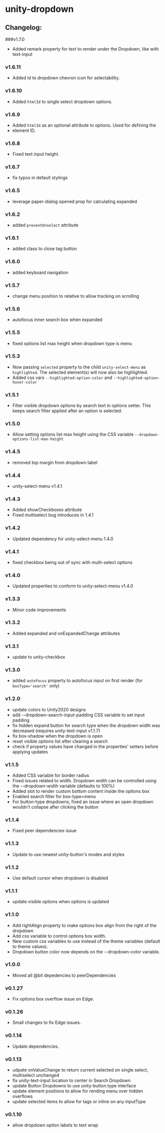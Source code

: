 # unity-dropdown

## Changelog:

###v1.7.0
- Added remark property for text to render under the Dropdown, like with text-input

### v1.6.11
- Added id to dropdown chevron icon for selectability.

### v1.6.10
- Added `htmlId` to single select dropdown options.

### v1.6.9
- Added `htmlId` as an optional attribute to options. Used for defining the <li> element ID.

### v1.6.8
- Fixed text input height.

### v1.6.7
- fix typos in default stylings

### v1.6.5
- leverage paper-dialog opened prop for calculating expanded

### v1.6.2
- added `preventUnselect` attribute

### v1.6.1
- added class to close tag button

### v1.6.0
- added keyboard navigation

### v1.5.7
- change menu position to relative to allow tracking on scrolling

### v1.5.6
- autofocus inner search box when expanded

### v1.5.5
- fixed options list max height when dropdown type is menu

### v1.5.3
- Now passing `selected` property to the child `unity-select-menu` as `highlighted`. The selected element(s) will now also be highlighted.
- Added css vars `--highlighted-option-color` and `--highlighted-option-hover-color`

### v1.5.1
- Filter visible dropdown options by search text in options setter. This keeps search filter applied after an option is selected.

### v1.5.0
- Allow setting options list max height using the CSS variable `--dropdown-options-list-max-height`

### v1.4.5
- removed top margin from dropdown label

### v1.4.4
- unity-select-menu v1.4.1

### v1.4.3
- Added showCheckboxes attribute
- Fixed multiselect bug introduces in 1.4.1

### v1.4.2
- Updated dependency for unity-select-menu 1.4.0

### v1.4.1
- fixed checkbox being out of sync with multi-select options

### v1.4.0
- Updated properties to conform to unity-select-menu v1.4.0

### v1.3.3
- Minor code improvements

### v1.3.2
- Added expanded and onExpandedChange attributes

### v1.3.1
- update to unity-checkbox

### v1.3.0
- added `autofocus` property to autofocus input on first render (for `boxType='search'` only)

### v1.2.0
- update colors to Unity2020 designs
- add --dropdown-search-input-padding CSS variable to set input padding
- fix hidden expand button for search type when the dropdown width was decreased (requires unity-text-input v1.1.7)
- fix box-shadow when the dropdown is open
- reset visible options list after clearing a search
- check if property values have changed in the properties' setters before applying updates

### v1.1.5
- Added CSS variable for border radius
- Fixed issues related to width. Dropdown width can be controlled using the --dropdown-width variable (defaults to 100%)
- Added slot to render custom bottom content inside the options box
- Enabled search filter for box-type=menu
- For button-type dropdowns, fixed an issue where an open dropdown wouldn't collapse after clicking the button

### v1.1.4
- Fixed peer dependencies issue

### v1.1.3
- Update to use newest unity-button's modes and styles

### v1.1.2
- Use default cursor when dropdown is disabled

### v1.1.1
- update visible options when options is updated

### v1.1.0
- Add rightAlign property to make options box align from the right of the dropdown
- Add css variable to control options box width.
- New custom css variables to use instead of the theme variables (default to theme values).
- Dropdown button color now depends on the --dropdown-color variable.

### v1.0.0
- Moved all @bit depedencies to peerDependencies

### v0.1.27
- Fix options box overflow issue on Edge.

### v0.1.26
- Small changes to fix Edge issues.

### v0.1.14
- Update dependencies.

### v0.1.13
- udpate onValueChange to return current selected on single select, multiselect unchanged
- fix unity-text-input location to center in Search Dropdown
- update Button Dropdowns to use unity-button.type interface
- update element positions to allow for rending menu over hidden overflows
- update selected items to allow for tags or inline on any inputType

### v0.1.10
- allow dropdown option labels to text wrap
